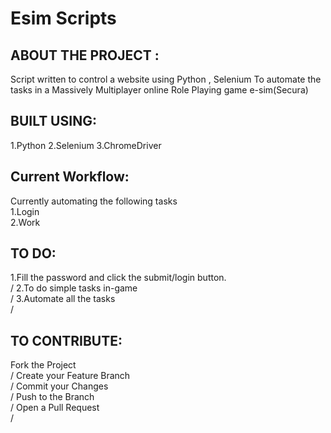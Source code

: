 # Esim Scripts

## ABOUT THE PROJECT :
Script written to control a website using Python , Selenium 
To automate the tasks in a Massively Multiplayer online Role Playing game e-sim(Secura)

## BUILT USING:
1.Python
2.Selenium
3.ChromeDriver

## Current Workflow:
Currently automating the following tasks <br/>
1.Login</br>
2.Work<br/>


## TO DO:
1.Fill the password and click the submit/login button.<br>/
2.To do simple tasks in-game<br>/
3.Automate all the tasks<br>/

## TO CONTRIBUTE:
Fork the Project<br>/
Create your Feature Branch<br>/
Commit your Changes<br>/
Push to the Branch <br>/
Open a Pull Request<br>/

